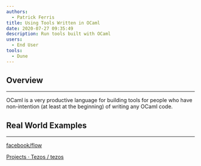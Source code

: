 ```yaml
---
authors:
  - Patrick Ferris
title: Using Tools Written in OCaml
date: 2020-07-27 09:35:49
description: Run tools built with OCaml
users:
  - End User
tools:
  - Dune
---
```

## Overview

---

OCaml is a very productive language for building tools for people who have non-intention (at least at the beginning) of writing any OCaml code.

## Real World Examples

---

[facebook/flow](https://github.com/facebook/flow)

[Projects · Tezos / tezos](https://gitlab.com/tezos/tezos)